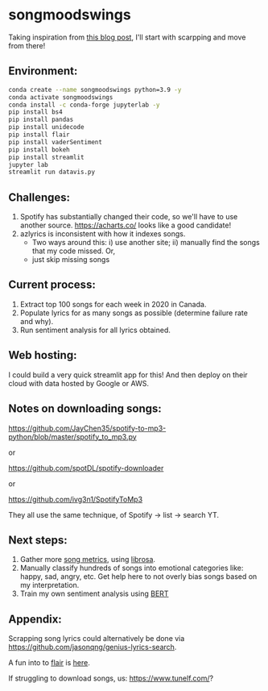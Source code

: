 # songmoodswings

Taking inspiration from [this blog post](https://jennifer-franklin.medium.com/how-to-scrape-the-most-popular-songs-on-spotify-using-python-8a8979fa6b06), I'll start with scarpping and move from there!

## Environment:
```sh
conda create --name songmoodswings python=3.9 -y
conda activate songmoodswings
conda install -c conda-forge jupyterlab -y
pip install bs4
pip install pandas
pip install unidecode
pip install flair
pip install vaderSentiment
pip install bokeh
pip install streamlit
jupyter lab
streamlit run datavis.py
```

## Challenges:

1. Spotify has substantially changed their code, so we'll have to use another source. https://acharts.co/ looks like a good candidate!
2. azlyrics is inconsistent with how it indexes songs.
    * Two ways around this: i) use another site; ii) manually find the songs that my code missed. Or,
    * just skip missing songs


## Current process:

1. Extract top 100 songs for each week in 2020 in Canada.
2. Populate lyrics for as many songs as possible (determine failure rate and why).
3. Run sentiment analysis for all lyrics obtained.

## Web hosting:

I could build a very quick streamlit app for this! And then deploy on their cloud with data hosted by Google or AWS.

## Notes on downloading songs:

https://github.com/JayChen35/spotify-to-mp3-python/blob/master/spotify_to_mp3.py 

or 

https://github.com/spotDL/spotify-downloader

or 

https://github.com/ivg3n1/SpotifyToMp3

They all use the same technique, of Spotify -> list -> search YT.

## Next steps:

1. Gather more [song metrics](https://towardsdatascience.com/music-genre-classification-with-python-c714d032f0d8), using [librosa](https://librosa.org/doc/latest/index.html).
2. Manually classify hundreds of songs into emotional categories like: happy, sad, angry, etc. Get help here to not overly bias songs based on my interpretation.
3. Train my own sentiment analysis using [BERT](https://www.kaggle.com/code/prakharrathi25/sentiment-analysis-using-bert/notebook)

## Appendix:

Scrapping song lyrics could alternatively be done via https://github.com/jasonqng/genius-lyrics-search.

A fun into to [flair](https://github.com/flairNLP/flair) is [here](https://www.analyticsvidhya.com/blog/2019/02/flair-nlp-library-python/).

If struggling to download songs, us: https://www.tunelf.com/?

